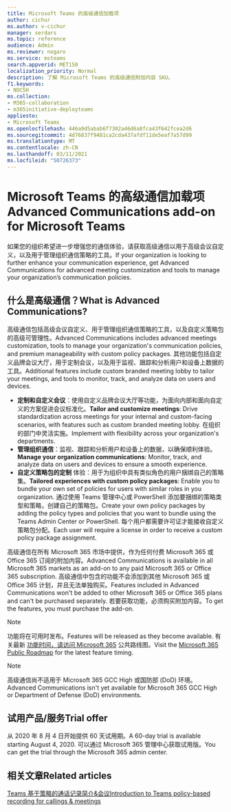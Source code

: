 ```yaml
---
title: Microsoft Teams 的高级通信加载项
author: cichur
ms.author: v-cichur
manager: serdars
ms.topic: reference
audience: Admin
ms.reviewer: nogaro
ms.service: msteams
search.appverid: MET150
localization_priority: Normal
description: 了解 Microsoft Teams 的高级通信附加内容 SKU。
f1.keywords:
- NOCSH
ms.collection:
- M365-collaboration
- m365initiative-deployteams
appliesto:
- Microsoft Teams
ms.openlocfilehash: 446a9d5abab6f7302a46d6a8fca43f642fcea2d6
ms.sourcegitcommit: 4d76837f9481ca2cda437afdf11de5eaf7a57d99
ms.translationtype: MT
ms.contentlocale: zh-CN
ms.lasthandoff: 03/11/2021
ms.locfileid: "50726373"
---
```

# <a name="advanced-communications-add-on-for-microsoft-teams"></a><span data-ttu-id="e17be-103">Microsoft Teams 的高级通信加载项</span><span class="sxs-lookup"><span data-stu-id="e17be-103">Advanced Communications add-on for Microsoft Teams</span></span>

<span data-ttu-id="e17be-104">如果您的组织希望进一步增强您的通信体验，请获取高级通信以用于高级会议自定义，以及用于管理组织通信策略的工具。</span><span class="sxs-lookup"><span data-stu-id="e17be-104">If your organization is looking to further enhance your communication experience, get Advanced Communications for advanced meeting customization and tools to manage your organization’s communication policies.</span></span>

## <a name="what-is-advanced-communications"></a><span data-ttu-id="e17be-105">什么是高级通信？</span><span class="sxs-lookup"><span data-stu-id="e17be-105">What is Advanced Communications?</span></span>

<span data-ttu-id="e17be-106">高级通信包括高级会议自定义、用于管理组织通信策略的工具，以及自定义策略包的高级可管理性。</span><span class="sxs-lookup"><span data-stu-id="e17be-106">Advanced Communications includes advanced meetings customization, tools to manage your organization's communication policies, and premium manageability with custom policy packages.</span></span> <span data-ttu-id="e17be-107">其他功能包括自定义品牌会议大厅，用于定制会议，以及用于监视、跟踪和分析用户和设备上数据的工具。</span><span class="sxs-lookup"><span data-stu-id="e17be-107">Additional features include custom branded meeting lobby to tailor your meetings, and tools to monitor, track, and analyze data on users and devices.</span></span>

- <span data-ttu-id="e17be-108">**定制和自定义会议**：使用自定义品牌会议大厅等功能，为面向内部和面向自定义的方案促进会议标准化。</span><span class="sxs-lookup"><span data-stu-id="e17be-108">**Tailor and customize meetings**: Drive standardization across meetings for your internal and custom-facing scenarios, with features such as custom branded meeting lobby.</span></span> <span data-ttu-id="e17be-109">在组织的部门中灵活实施。</span><span class="sxs-lookup"><span data-stu-id="e17be-109">Implement with flexibility across your organization's departments.</span></span>
- <span data-ttu-id="e17be-110">**管理组织通信**：监视、跟踪和分析用户和设备上的数据，以确保顺利体验。</span><span class="sxs-lookup"><span data-stu-id="e17be-110">**Manage your organization communications**: Monitor, track, and analyze data on users and devices to ensure a smooth experience.</span></span>
- <span data-ttu-id="e17be-111">**自定义策略包的定制** 体验：用于为组织中具有类似角色的用户捆绑自己的策略集。</span><span class="sxs-lookup"><span data-stu-id="e17be-111">**Tailored experiences with custom policy packages**: Enable you to bundle your own set of policies for users with similar roles in you organization.</span></span> <span data-ttu-id="e17be-112">通过使用 Teams 管理中心或 PowerShell 添加要捆绑的策略类型和策略，创建自己的策略包。</span><span class="sxs-lookup"><span data-stu-id="e17be-112">Create your own policy packages by adding the policy types and policies that you want to bundle using the Teams Admin Center or PowerShell.</span></span> <span data-ttu-id="e17be-113">每个用户都需要许可证才能接收自定义策略包分配。</span><span class="sxs-lookup"><span data-stu-id="e17be-113">Each user will require a license in order to receive a custom policy package assignment.</span></span> 

<span data-ttu-id="e17be-114">高级通信在所有 Microsoft 365 市场中提供，作为任何付费 Microsoft 365 或 Office 365 订阅的附加内容。</span><span class="sxs-lookup"><span data-stu-id="e17be-114">Advanced Communications is available in all Microsoft 365 markets as an add-on to any paid Microsoft 365 or Office 365 subscription.</span></span> <span data-ttu-id="e17be-115">高级通信中包含的功能不会添加到其他 Microsoft 365 或 Office 365 计划，并且无法单独购买。</span><span class="sxs-lookup"><span data-stu-id="e17be-115">Features included in Advanced Communications won't be added to other Microsoft 365 or Office 365 plans and can't be purchased separately.</span></span> <span data-ttu-id="e17be-116">若要获取功能，必须购买附加内容。</span><span class="sxs-lookup"><span data-stu-id="e17be-116">To get the features, you must purchase the add-on.</span></span>

> [!NOTE]
> <span data-ttu-id="e17be-117">功能将在可用时发布。</span><span class="sxs-lookup"><span data-stu-id="e17be-117">Features will be released as they become available.</span></span> <span data-ttu-id="e17be-118">有关最新 [功能时间，请访问 Microsoft 365](https://www.microsoft.com/microsoft-365/roadmap?filters=Microsoft%20Teams) 公共路线图。</span><span class="sxs-lookup"><span data-stu-id="e17be-118">Visit the [Microsoft 365 Public Roadmap](https://www.microsoft.com/microsoft-365/roadmap?filters=Microsoft%20Teams) for the latest feature timing.</span></span>

> [!NOTE]
> <span data-ttu-id="e17be-119">高级通信尚不适用于 Microsoft 365 GCC High 或国防部 (DoD) 环境。</span><span class="sxs-lookup"><span data-stu-id="e17be-119">Advanced Communications isn't yet available for Microsoft 365 GCC High or Department of Defense (DoD) environments.</span></span>

## <a name="trial-offer"></a><span data-ttu-id="e17be-120">试用产品/服务</span><span class="sxs-lookup"><span data-stu-id="e17be-120">Trial offer</span></span>

<span data-ttu-id="e17be-121">从 2020 年 8 月 4 日开始提供 60 天试用期。</span><span class="sxs-lookup"><span data-stu-id="e17be-121">A 60-day trial is available starting August 4, 2020.</span></span> <span data-ttu-id="e17be-122">可以通过 Microsoft 365 管理中心获取试用版。</span><span class="sxs-lookup"><span data-stu-id="e17be-122">You can get the trial through the Microsoft 365 admin center.</span></span>

## <a name="related-articles"></a><span data-ttu-id="e17be-123">相关文章</span><span class="sxs-lookup"><span data-stu-id="e17be-123">Related articles</span></span>

[<span data-ttu-id="e17be-124">Teams 基于策略的通话记录简介&会议</span><span class="sxs-lookup"><span data-stu-id="e17be-124">Introduction to Teams policy-based recording for callings & meetings</span></span>](../teams-recording-policy.md)
